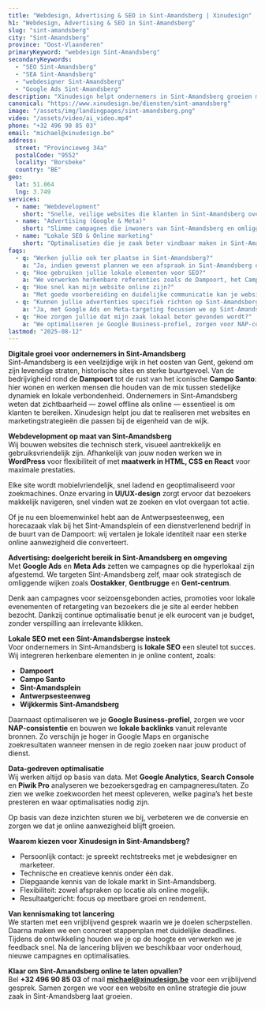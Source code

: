 ```yaml
---
title: "Webdesign, Advertising & SEO in Sint-Amandsberg | Xinudesign"
h1: "Webdesign, Advertising & SEO in Sint-Amandsberg"
slug: "sint-amandsberg"
city: "Sint-Amandsberg"
province: "Oost-Vlaanderen"
primaryKeyword: "webdesign Sint-Amandsberg"
secondaryKeywords:
  - "SEO Sint-Amandsberg"
  - "SEA Sint-Amandsberg"
  - "webdesigner Sint-Amandsberg"
  - "Google Ads Sint-Amandsberg"
description: "Xinudesign helpt ondernemers in Sint-Amandsberg groeien met snelle, gebruiksvriendelijke websites, doelgerichte advertentiecampagnes en lokale SEO-strategieën die inspelen op de troeven van de wijk."
canonical: "https://www.xinudesign.be/diensten/sint-amandsberg"
image: "/assets/img/landingpages/sint-amandsberg.png"
video: "/assets/video/ai_video.mp4"
phone: "+32 496 90 85 03"
email: "michael@xinudesign.be"
address:
  street: "Provincieweg 34a"
  postalCode: "9552"
  locality: "Borsbeke"
  country: "BE"
geo:
  lat: 51.064
  lng: 3.749
services:
  - name: "Webdevelopment"
    short: "Snelle, veilige websites die klanten in Sint-Amandsberg overtuigen en converteren."
  - name: "Advertising (Google & Meta)"
    short: "Slimme campagnes die inwoners van Sint-Amandsberg en omliggende wijken gericht bereiken."
  - name: "Lokale SEO & Online marketing"
    short: "Optimalisaties die je zaak beter vindbaar maken in Sint-Amandsberg en omgeving."
faqs:
  - q: "Werken jullie ook ter plaatse in Sint-Amandsberg?"
    a: "Ja, indien gewenst plannen we een afspraak in Sint-Amandsberg of in naburige wijken zoals [Gent](/diensten/gent), [Oostakker](/diensten/oostakker) en [Gentbrugge](/diensten/gentbrugge), maar online meetings zijn ook mogelijk voor snelle opvolging."
  - q: "Hoe gebruiken jullie lokale elementen voor SEO?"
    a: "We verwerken herkenbare referenties zoals de Dampoort, het Campo Santo, het Sint-Amandsplein en evenementen zoals de wijkkermis in teksten, meta-data en visuals."
  - q: "Hoe snel kan mijn website online zijn?"
    a: "Met goede voorbereiding en duidelijke communicatie kan je website doorgaans binnen 2 tot 4 weken live gaan."
  - q: "Kunnen jullie advertenties specifiek richten op Sint-Amandsberg?"
    a: "Ja, met Google Ads en Meta-targeting focussen we op Sint-Amandsberg, omliggende deelgemeenten en specifieke doelgroepen binnen Gent."
  - q: "Hoe zorgen jullie dat mijn zaak lokaal beter gevonden wordt?"
    a: "We optimaliseren je Google Business-profiel, zorgen voor NAP-consistentie en bouwen lokale backlinks rond zoekwoorden zoals 'webdesigner Sint-Amandsberg'."
lastmod: "2025-08-12"
---
```


**Digitale groei voor ondernemers in Sint-Amandsberg**  
Sint-Amandsberg is een veelzijdige wijk in het oosten van Gent, gekend om zijn levendige straten, historische sites en sterke buurtgevoel. Van de bedrijvigheid rond de **Dampoort** tot de rust van het iconische **Campo Santo**: hier wonen en werken mensen die houden van de mix tussen stedelijke dynamiek en lokale verbondenheid. Ondernemers in Sint-Amandsberg weten dat zichtbaarheid — zowel offline als online — essentieel is om klanten te bereiken. Xinudesign helpt jou dat te realiseren met websites en marketingstrategieën die passen bij de eigenheid van de wijk.

**Webdevelopment op maat van Sint-Amandsberg**  
Wij bouwen websites die technisch sterk, visueel aantrekkelijk en gebruiksvriendelijk zijn. Afhankelijk van jouw noden werken we in **WordPress** voor flexibiliteit of met **maatwerk in HTML, CSS en React** voor maximale prestaties.  

Elke site wordt mobielvriendelijk, snel ladend en geoptimaliseerd voor zoekmachines. Onze ervaring in **UI/UX-design** zorgt ervoor dat bezoekers makkelijk navigeren, snel vinden wat ze zoeken en vlot overgaan tot actie.  

Of je nu een bloemenwinkel hebt aan de Antwerpsesteenweg, een horecazaak vlak bij het Sint-Amandsplein of een dienstverlenend bedrijf in de buurt van de Dampoort: wij vertalen je lokale identiteit naar een sterke online aanwezigheid die converteert.

**Advertising: doelgericht bereik in Sint-Amandsberg en omgeving**  
Met **Google Ads** en **Meta Ads** zetten we campagnes op die hyperlokaal zijn afgestemd. We targeten Sint-Amandsberg zelf, maar ook strategisch de omliggende wijken zoals **Oostakker**, **Gentbrugge** en **Gent-centrum**.  

Denk aan campagnes voor seizoensgebonden acties, promoties voor lokale evenementen of retargeting van bezoekers die je site al eerder hebben bezocht. Dankzij continue optimalisatie benut je elk eurocent van je budget, zonder verspilling aan irrelevante klikken.

**Lokale SEO met een Sint-Amandsbergse insteek**  
Voor ondernemers in Sint-Amandsberg is **lokale SEO** een sleutel tot succes. Wij integreren herkenbare elementen in je online content, zoals:

- **Dampoort**
- **Campo Santo**
- **Sint-Amandsplein**
- **Antwerpsesteenweg**
- **Wijkkermis Sint-Amandsberg**

Daarnaast optimaliseren we je **Google Business-profiel**, zorgen we voor **NAP-consistentie** en bouwen we **lokale backlinks** vanuit relevante bronnen. Zo verschijn je hoger in Google Maps en organische zoekresultaten wanneer mensen in de regio zoeken naar jouw product of dienst.

**Data-gedreven optimalisatie**  
Wij werken altijd op basis van data. Met **Google Analytics**, **Search Console** en **Piwik Pro** analyseren we bezoekersgedrag en campagneresultaten. Zo zien we welke zoekwoorden het meest opleveren, welke pagina’s het beste presteren en waar optimalisaties nodig zijn.  

Op basis van deze inzichten sturen we bij, verbeteren we de conversie en zorgen we dat je online aanwezigheid blijft groeien.

**Waarom kiezen voor Xinudesign in Sint-Amandsberg?**

- Persoonlijk contact: je spreekt rechtstreeks met je webdesigner en marketeer.  
- Technische en creatieve kennis onder één dak.  
- Diepgaande kennis van de lokale markt in Sint-Amandsberg.  
- Flexibiliteit: zowel afspraken op locatie als online mogelijk.  
- Resultaatgericht: focus op meetbare groei en rendement.  

**Van kennismaking tot lancering**  
We starten met een vrijblijvend gesprek waarin we je doelen scherpstellen. Daarna maken we een concreet stappenplan met duidelijke deadlines. Tijdens de ontwikkeling houden we je op de hoogte en verwerken we je feedback snel. Na de lancering blijven we beschikbaar voor onderhoud, nieuwe campagnes en optimalisaties.

**Klaar om Sint-Amandsberg online te laten opvallen?**  
Bel **+32 496 90 85 03** of mail **[michael@xinudesign.be](mailto:michael@xinudesign.be)** voor een vrijblijvend gesprek. Samen zorgen we voor een website en online strategie die jouw zaak in Sint-Amandsberg laat groeien.
